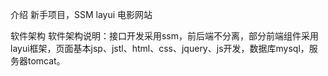 介绍
新手项目，SSM layui 电影网站

软件架构
软件架构说明：接口开发采用ssm，前后端不分离，部分前端组件采用layui框架，页面基本jsp、jstl、html、css、jquery、js开发，数据库mysql，服务器tomcat。
